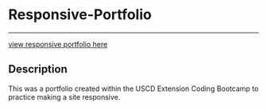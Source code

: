 # Responsive-Portfolio
___

[view responsive portfolio here](https://zuzanav.github.io/Responsive-Portfolio/)

## Description
This was a portfolio created within the USCD Extension Coding Bootcamp to practice making a site responsive. 
